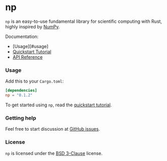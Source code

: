 # np
`np` is an easy-to-use fundamental library for scientific computing with Rust,
highly inspired by [NumPy].

Documentation:
- [Usage][#usage]
- [Quickstart Tutorial][quickstart tutorial]
- [API Reference]

[NumPy]: http://www.numpy.org/
[API Reference]: https://docs.rs/np

### Usage
Add this to your `Cargo.toml`:

```toml
[dependencies]
np = "0.1.2"
```

To get started using `np`, read the [quickstart tutorial].

[quickstart tutorial]:  https://docs.rs/np#quickstart-tutorial

### Getting help
Feel free to start discussion at [GitHub issues].

[Github issues]: https://github.com/pyk/np/issues/new/choose

### License
`np` is licensed under the [BSD 3-Clause](./LICENSE) license.
